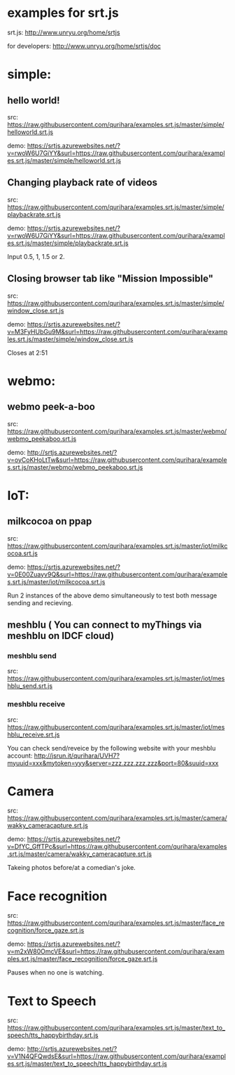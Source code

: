 # examples for srt.js

srt.js:
http://www.unryu.org/home/srtjs

for developers:
http://www.unryu.org/home/srtjs/doc


# simple:

## hello world!
src:
https://raw.githubusercontent.com/qurihara/examples.srt.js/master/simple/helloworld.srt.js

demo:
https://srtjs.azurewebsites.net/?v=rwoW6U7GiYY&surl=https://raw.githubusercontent.com/qurihara/examples.srt.js/master/simple/helloworld.srt.js

## Changing playback rate of videos
src:
https://raw.githubusercontent.com/qurihara/examples.srt.js/master/simple/playbackrate.srt.js

demo:
https://srtjs.azurewebsites.net/?v=rwoW6U7GiYY&surl=https://raw.githubusercontent.com/qurihara/examples.srt.js/master/simple/playbackrate.srt.js

Input 0.5, 1, 1.5 or 2.

## Closing browser tab like "Mission Impossible"
src:
https://raw.githubusercontent.com/qurihara/examples.srt.js/master/simple/window_close.srt.js

demo:
https://srtjs.azurewebsites.net/?v=M3FyHUbGu9M&surl=https://raw.githubusercontent.com/qurihara/examples.srt.js/master/simple/window_close.srt.js

Closes at 2:51

# webmo:

## webmo peek-a-boo
src:
https://raw.githubusercontent.com/qurihara/examples.srt.js/master/webmo/webmo_peekaboo.srt.js

demo:
http://srtjs.azurewebsites.net/?v=oyCoKHoLtTw&surl=https://raw.githubusercontent.com/qurihara/examples.srt.js/master/webmo/webmo_peekaboo.srt.js

# IoT:

## milkcocoa on ppap
src:
https://raw.githubusercontent.com/qurihara/examples.srt.js/master/iot/milkcocoa.srt.js

demo:
https://srtjs.azurewebsites.net/?v=0E00Zuayv9Q&surl=https://raw.githubusercontent.com/qurihara/examples.srt.js/master/iot/milkcocoa.srt.js

Run 2 instances of the above demo simultaneously to test both message sending and recieving.

## meshblu ( You can connect to myThings via meshblu on IDCF cloud)
### meshblu send
src:
https://raw.githubusercontent.com/qurihara/examples.srt.js/master/iot/meshblu_send.srt.js

### meshblu receive
src:
https://raw.githubusercontent.com/qurihara/examples.srt.js/master/iot/meshblu_receive.srt.js

You can check send/reveice by the following website with your meshblu account:
http://jsrun.it/qurihara/UVH7?myuuid=xxx&mytoken=yyy&server=zzz.zzz.zzz.zzz&port=80&suuid=xxx

# Camera
src:
https://raw.githubusercontent.com/qurihara/examples.srt.js/master/camera/wakky_cameracapture.srt.js

demo:
https://srtjs.azurewebsites.net/?v=DfYC_GffTPc&surl=https://raw.githubusercontent.com/qurihara/examples.srt.js/master/camera/wakky_cameracapture.srt.js

Takeing photos before/at a comedian's joke.

# Face recognition
src:
https://raw.githubusercontent.com/qurihara/examples.srt.js/master/face_recognition/force_gaze.srt.js

demo:
https://srtjs.azurewebsites.net/?v=m2xW80OmcVE&surl=https://raw.githubusercontent.com/qurihara/examples.srt.js/master/face_recognition/force_gaze.srt.js

Pauses when no one is watching.

# Text to Speech
src:
https://raw.githubusercontent.com/qurihara/examples.srt.js/master/text_to_speech/tts_happybirthday.srt.js

demo:
http://srtjs.azurewebsites.net/?v=V1N4QFQwdsE&surl=https://raw.githubusercontent.com/qurihara/examples.srt.js/master/text_to_speech/tts_happybirthday.srt.js
